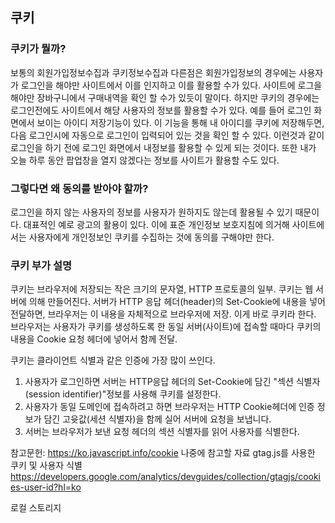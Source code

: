 ## 쿠키

### 쿠키가 뭘까?

보통의 회원가입정보수집과 쿠키정보수집과 다른점은
회원가입정보의 경우에는 사용자가 로그인을 해야만 사이트에서 이를 인지하고 이를 활용할 수가 있다.
사이트에 로그을 해야만 장바구니에서 구매내역을 확인 할 수가 있듯이 말이다.
하지만 쿠키의 경우에는 로그인전에도 사이트에서 해당 사용자의 정보를 활용할 수가 있다.
예를 들어 로그인 화면에서 보이는 아이디 저장기능이 있다. 이 기능을 통해 내 아이디를 쿠키에 저장해두면, 
다음 로그인시에 자동으로 로그인이 입력되어 있는 것을 확인 할 수 있다. 
이런것과 같이 로그인을 하기 전에 로그인 화면에서 내정보를 활용할 수 있게 되는 것이다.
또한 내가 오늘 하루 동안 팝업창을 열지 않겠다는 정보를 사이트가 활용할 수도 있다.

### 그렇다면 왜 동의를 받아야 할까?
로그인을 하지 않는 사용자의 정보를 사용자가 원하지도 않는데 활용될 수 있기 때문이다.
대표적인 예로 광고의 활용이 있다.
이에 표준 개인정보 보호지침에 의거해 사이트에서는 사용자에게 개인정보인 쿠키를 수집하는 것에 동의를 구해야만 한다.


### 쿠키 부가 설명

쿠키는 브라우저에 저장되는 작은 크기의 문자열, HTTP 프로토콜의 일부.
쿠키는 웹 서버에 의해 만들어진다. 
서버가 HTTP 응답 헤더(header)의 Set-Cookie에 내용을 넣어 전달하면, 
브라우저는 이 내용을 자체적으로 브라우저에 저장. 이게 바로 쿠키라 한다. 
브라우저는 사용자가 쿠키를 생성하도록 한 동일 서버(사이트)에 접속할 때마다 
쿠키의 내용을 Cookie 요청 헤더에 넣어서 함께 전달.

쿠키는 클라이언트 식별과 같은 인증에 가장 많이 쓰인다.
1. 사용자가 로그인하면 서버는 HTTP응답 헤더의 Set-Cookie에 담긴 "섹션 식별자(session identifier)"정보를 사용해 쿠키를 설정한다.
2. 사용자가 동일 도메인에 접속하려고 하면 브라우저는 HTTP Cookie헤더에 인증 정보가 담긴 고윳값(세션 식별자)을 함께 실어 서버에 요청을 보냅니다.
3. 서버는 브라우저가 보낸 요청 헤더의 섹션 식별자를 읽어 사용자를 식별한다.




참고문헌:
https://ko.javascript.info/cookie
나중에 참고할 자료 
gtag.js를 사용한 쿠키 및 사용자 식별
https://developers.google.com/analytics/devguides/collection/gtagjs/cookies-user-id?hl=ko



로컬 스토리지 

